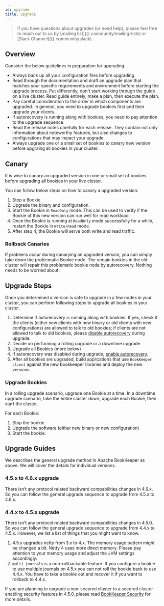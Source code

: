 ```yaml
---
id: upgrade
title: Upgrade
---
```


> If you have questions about upgrades (or need help), please feel free to reach out to us by [mailing list]({{ community/mailing-lists) or [Slack Channel]({{ community/slack).

## Overview

Consider the below guidelines in preparation for upgrading.

- Always back up all your configuration files before upgrading.
- Read through the documentation and draft an upgrade plan that matches your specific requirements and environment before starting the upgrade process.
    Put differently, don't start working through the guide on a live cluster. Read guide entirely, make a plan, then execute the plan.
- Pay careful consideration to the order in which components are upgraded. In general, you need to upgrade bookies first and then upgrade your clients.
- If autorecovery is running along with bookies, you need to pay attention to the upgrade sequence.
- Read the release notes carefully for each release. They contain not only information about noteworthy features, but also changes to configurations
    that may impact your upgrade.
- Always upgrade one or a small set of bookies to canary new version before upgraing all bookies in your cluster.

## Canary

It is wise to canary an upgraded version in one or small set of bookies before upgrading all bookies in your live cluster.

You can follow below steps on how to canary a upgraded version:

1. Stop a Bookie.
2. Upgrade the binary and configuration.
3. Start the Bookie in `ReadOnly` mode. This can be used to verify if the Bookie of this new version can run well for read workload.
4. Once the Bookie is running at `ReadOnly` mode successfully for a while, restart the Bookie in `Write/Read` mode.
5. After step 4, the Bookie will serve both write and read traffic.

### Rollback Canaries

If problems occur during canarying an upgraded version, you can simply take down the problematic Bookie node. The remain bookies in the old cluster
will repair this problematic bookie node by autorecovery. Nothing needs to be worried about.

## Upgrade Steps

Once you determined a version is safe to upgrade in a few nodes in your cluster, you can perform following steps to upgrade all bookies in your cluster.

1. Determine if autorecovery is running along with bookies. If yes, check if the clients (either new clients with new binary or old clients with new configurations)
are allowed to talk to old bookies; if clients are not allowed to talk to old bookies, please [disable autorecovery](../reference/cli/#autorecovery-1) during upgrade.
2. Decide on performing a rolling upgrade or a downtime upgrade.
3. Upgrade all Bookies (more below)
4. If autorecovery was disabled during upgrade, [enable autorecovery](../reference/cli/#autorecovery-1).
5. After all bookies are upgraded, build applications that use `BookKeeper client` against the new bookkeeper libraries and deploy the new versions.

### Upgrade Bookies

In a rolling upgrade scenario, upgrade one Bookie at a time. In a downtime upgrade scenario, take the entire cluster down, upgrade each Bookie, then start the cluster.

For each Bookie:

1. Stop the bookie. 
2. Upgrade the software (either new binary or new configuration)
2. Start the bookie.

## Upgrade Guides

We describes the general upgrade method in Apache BookKeeper as above. We will cover the details for individual versions.

### 4.5.x to 4.6.x upgrade

There isn't any protocol related backward compabilities changes in 4.6.x. So you can follow the general upgrade sequence to upgrade from 4.5.x to 4.6.x.

### 4.4.x to 4.5.x upgrade

There isn't any protocol related backward compabilities changes in 4.5.0. So you can follow the general upgrade sequence to upgrade from 4.4.x to 4.5.x.
However, we list a list of things that you might want to know.

1. 4.5.x upgrades netty from 3.x to 4.x. The memory usage pattern might be changed a bit. Netty 4 uses more direct memory. Please pay attention to your memory usage
    and adjust the JVM settings accordingly.
2. `multi journals` is a non-rollbackable feature. If you configure a bookie to use multiple journals on 4.5.x you can not roll the bookie back to use 4.4.x. You have
    to take a bookie out and recover it if you want to rollback to 4.4.x.

If you are planning to upgrade a non-secured cluster to a secured cluster enabling security features in 4.5.0, please read [BookKeeper Security](../security/overview) for more details.
